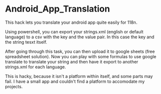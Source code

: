 # Android_App_Translation
This hack lets you translate your android app quite easily for 118n. 


Using powershell, you can export your strings.xml (english or default language) to a csv with the key and the value pair. 
In this case the key and the string tesxt itself. 

After going through this task, you can then upload it to google sheets (free spreadsheet solution). 
Now you can play with some formulas to use google translate to translate your string and then have it export to another strings.xml for each language. 

This is hacky, because it isn't a platform within itself, and some parts may fail. 
I have a small app and couldn't find a platform to accomodate my projects. 

